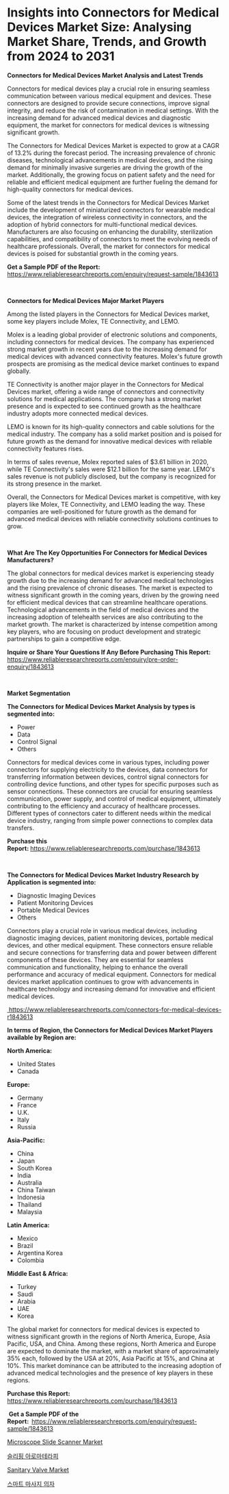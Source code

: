 <p><h1>Insights into Connectors for Medical Devices Market Size: Analysing Market Share, Trends, and Growth from 2024 to 2031</h1></p><p><strong>Connectors for Medical Devices Market Analysis and Latest Trends</strong></p>
<p><p>Connectors for medical devices play a crucial role in ensuring seamless communication between various medical equipment and devices. These connectors are designed to provide secure connections, improve signal integrity, and reduce the risk of contamination in medical settings. With the increasing demand for advanced medical devices and diagnostic equipment, the market for connectors for medical devices is witnessing significant growth.</p><p>The Connectors for Medical Devices Market is expected to grow at a CAGR of 13.2% during the forecast period. The increasing prevalence of chronic diseases, technological advancements in medical devices, and the rising demand for minimally invasive surgeries are driving the growth of the market. Additionally, the growing focus on patient safety and the need for reliable and efficient medical equipment are further fueling the demand for high-quality connectors for medical devices.</p><p>Some of the latest trends in the Connectors for Medical Devices Market include the development of miniaturized connectors for wearable medical devices, the integration of wireless connectivity in connectors, and the adoption of hybrid connectors for multi-functional medical devices. Manufacturers are also focusing on enhancing the durability, sterilization capabilities, and compatibility of connectors to meet the evolving needs of healthcare professionals. Overall, the market for connectors for medical devices is poised for substantial growth in the coming years.</p></p>
<p><strong>Get a Sample PDF of the Report:&nbsp;</strong> <a href="https://www.reliableresearchreports.com/enquiry/request-sample/1843613">https://www.reliableresearchreports.com/enquiry/request-sample/1843613</a></p>
<p>&nbsp;</p>
<p><strong>Connectors for Medical Devices Major Market Players</strong></p>
<p><p>Among the listed players in the Connectors for Medical Devices market, some key players include Molex, TE Connectivity, and LEMO.</p><p>Molex is a leading global provider of electronic solutions and components, including connectors for medical devices. The company has experienced strong market growth in recent years due to the increasing demand for medical devices with advanced connectivity features. Molex's future growth prospects are promising as the medical device market continues to expand globally.</p><p>TE Connectivity is another major player in the Connectors for Medical Devices market, offering a wide range of connectors and connectivity solutions for medical applications. The company has a strong market presence and is expected to see continued growth as the healthcare industry adopts more connected medical devices.</p><p>LEMO is known for its high-quality connectors and cable solutions for the medical industry. The company has a solid market position and is poised for future growth as the demand for innovative medical devices with reliable connectivity features rises.</p><p>In terms of sales revenue, Molex reported sales of $3.61 billion in 2020, while TE Connectivity's sales were $12.1 billion for the same year. LEMO's sales revenue is not publicly disclosed, but the company is recognized for its strong presence in the market.</p><p>Overall, the Connectors for Medical Devices market is competitive, with key players like Molex, TE Connectivity, and LEMO leading the way. These companies are well-positioned for future growth as the demand for advanced medical devices with reliable connectivity solutions continues to grow.</p></p>
<p>&nbsp;</p>
<p><strong>What Are The Key Opportunities For Connectors for Medical Devices Manufacturers?</strong></p>
<p><p>The global connectors for medical devices market is experiencing steady growth due to the increasing demand for advanced medical technologies and the rising prevalence of chronic diseases. The market is expected to witness significant growth in the coming years, driven by the growing need for efficient medical devices that can streamline healthcare operations. Technological advancements in the field of medical devices and the increasing adoption of telehealth services are also contributing to the market growth. The market is characterized by intense competition among key players, who are focusing on product development and strategic partnerships to gain a competitive edge.</p></p>
<p><strong>Inquire or Share Your Questions If Any Before Purchasing This Report:</strong> <a href="https://www.reliableresearchreports.com/enquiry/pre-order-enquiry/1843613">https://www.reliableresearchreports.com/enquiry/pre-order-enquiry/1843613</a></p>
<p>&nbsp;</p>
<p><strong>Market Segmentation</strong></p>
<p><strong>The Connectors for Medical Devices Market Analysis by types is segmented into:</strong></p>
<p><ul><li>Power</li><li>Data</li><li>Control Signal</li><li>Others</li></ul></p>
<p><p>Connectors for medical devices come in various types, including power connectors for supplying electricity to the devices, data connectors for transferring information between devices, control signal connectors for controlling device functions, and other types for specific purposes such as sensor connections. These connectors are crucial for ensuring seamless communication, power supply, and control of medical equipment, ultimately contributing to the efficiency and accuracy of healthcare processes. Different types of connectors cater to different needs within the medical device industry, ranging from simple power connections to complex data transfers.</p></p>
<p><strong>Purchase this Report:&nbsp;</strong><a href="https://www.reliableresearchreports.com/purchase/1843613">https://www.reliableresearchreports.com/purchase/1843613</a></p>
<p>&nbsp;</p>
<p><strong>The Connectors for Medical Devices Market Industry Research by Application is segmented into:</strong></p>
<p><ul><li>Diagnostic Imaging Devices</li><li>Patient Monitoring Devices</li><li>Portable Medical Devices</li><li>Others</li></ul></p>
<p><p>Connectors play a crucial role in various medical devices, including diagnostic imaging devices, patient monitoring devices, portable medical devices, and other medical equipment. These connectors ensure reliable and secure connections for transferring data and power between different components of these devices. They are essential for seamless communication and functionality, helping to enhance the overall performance and accuracy of medical equipment. Connectors for medical devices market application continues to grow with advancements in healthcare technology and increasing demand for innovative and efficient medical devices.</p></p>
<p><a href="https://www.reliableresearchreports.com/connectors-for-medical-devices-r1843613">&nbsp;https://www.reliableresearchreports.com/connectors-for-medical-devices-r1843613</a></p>
<p><strong>In terms of Region, the Connectors for Medical Devices Market Players available by Region are:</strong></p>
<p>
    <p> <strong> North America: </strong>
        <ul>
            <li>United States</li>
            <li>Canada</li>
        </ul>
        </p> 
    <p> <strong> Europe: </strong>
        <ul>
            <li>Germany</li>
            <li>France</li>
            <li>U.K.</li>
            <li>Italy</li>
            <li>Russia</li>
        </ul>
        </p> 
    <p> <strong> Asia-Pacific: </strong>
        <ul>
            <li>China</li>
            <li>Japan</li>
            <li>South Korea</li>
            <li>India</li>
            <li>Australia</li>
            <li>China Taiwan</li>
            <li>Indonesia</li>
            <li>Thailand</li>
            <li>Malaysia</li>
        </ul>
        </p> 
    <p> <strong> Latin America: </strong>
        <ul>
            <li>Mexico</li>
            <li>Brazil</li>
            <li>Argentina Korea</li>
            <li>Colombia</li>
        </ul>
        </p> 
    <p> <strong> Middle East & Africa: </strong>
        <ul>
            <li>Turkey</li>
            <li>Saudi</li>
            <li>Arabia</li>
            <li>UAE</li>
            <li>Korea</li>
        </ul>
    </p>
    </p>
<p><p>The global market for connectors for medical devices is expected to witness significant growth in the regions of North America, Europe, Asia Pacific, USA, and China. Among these regions, North America and Europe are expected to dominate the market, with a market share of approximately 35% each, followed by the USA at 20%, Asia Pacific at 15%, and China at 10%. This market dominance can be attributed to the increasing adoption of advanced medical technologies and the presence of key players in these regions.</p></p>
<p><strong>Purchase this Report: </strong><a href="https://www.reliableresearchreports.com/purchase/1843613">https://www.reliableresearchreports.com/purchase/1843613</a></p>
<p>&nbsp;<strong>Get a Sample PDF of the Report:&nbsp;&nbsp;</strong><a href="https://www.reliableresearchreports.com/enquiry/request-sample/1843613">https://www.reliableresearchreports.com/enquiry/request-sample/1843613</a></p>
<p><strong></strong></p>
<p><p><a href="https://github.com/indrystar/Market-Research-Report-List-3/blob/main/microscope-slide-scanner-market.md">Microscope Slide Scanner Market</a></p><p><a href="https://github.com/PercyHagernes9778/Market-Research-Report-List-1/blob/main/303526733343.md">슬리핑 아로마테라피</a></p><p><a href="https://github.com/AKSHATREPORTPRIME/Market-Research-Report-List-4/blob/main/sanitary-valve-market.md">Sanitary Valve Market</a></p><p><a href="https://github.com/rsg307664904/Market-Research-Report-List-1/blob/main/914774433342.md">스마트 마사지 의자</a></p></p>